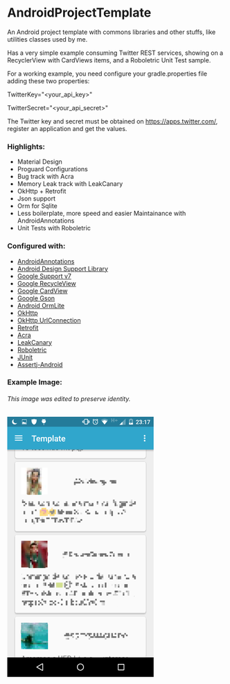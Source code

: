 # AndroidProjectTemplate

An Android project template with commons libraries and other stuffs, like utilities classes used by me.

Has a very simple example consuming Twitter REST services, showing on a RecyclerView with CardViews items,
and a Roboletric Unit Test sample.

For a working example, you need configure your gradle.properties file adding these two properties:


TwitterKey="<your_api_key>"

TwitterSecret="<your_api_secret>"


The Twitter key and secret must be obtained on <https://apps.twitter.com/>, register an application
and get the values.

### Highlights:

- Material Design
- Proguard Configurations
- Bug track with Acra
- Memory Leak track with LeakCanary
- OkHttp + Retrofit
- Json support
- Orm for Sqlite
- Less boilerplate, more speed and easier Maintainance with AndroidAnnotations
- Unit Tests with Roboletric

### Configured with:

- [AndroidAnnotations](http://androidannotations.org/)
- [Android Design Support Library](http://developer.android.com/tools/support-library/index.html)
- [Google Support v7](http://developer.android.com/tools/support-library/index.html)
- [Google RecycleView](http://developer.android.com/tools/support-library/index.html)
- [Google CardView](http://developer.android.com/tools/support-library/index.html)
- [Google Gson](https://github.com/google/gson)
- [Android OrmLite](https://github.com/j256/ormlite-android)
- [OkHttp](http://square.github.io/okhttp/)
- [OkHttp UrlConnection](http://square.github.io/okhttp/)
- [Retrofit](http://square.github.io/retrofit/)
- [Acra](http://www.acra.ch/)
- [LeakCanary](https://github.com/square/leakcanary)
- [Roboletric](http://robolectric.org/)
- [JUnit](http://junit.org/)
- [Assertj-Android](http://square.github.io/assertj-android/)

### Example Image:

###### This image was edited to preserve identity.

<img src="./example.png" width="338" height="600"></img>